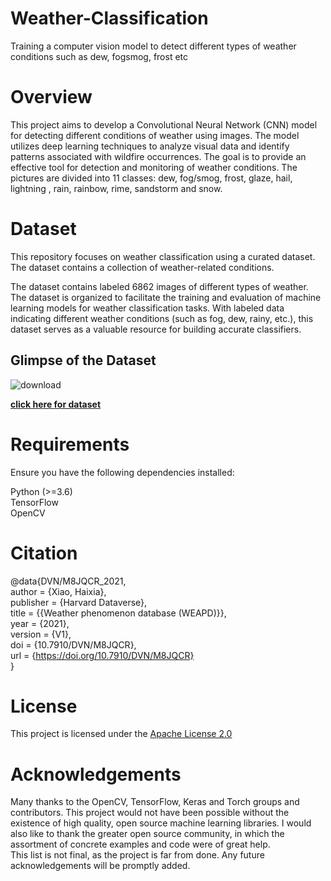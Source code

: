 # Weather-Classification
Training a computer vision model to detect different types of weather conditions such as dew, fogsmog, frost etc
# Overview
This project aims to develop a Convolutional Neural Network (CNN) model for detecting different conditions of weather using images. The model utilizes deep learning techniques to analyze visual data and identify patterns associated with wildfire occurrences. The goal is to provide an effective tool for detection and monitoring of weather conditions. The pictures are divided into 11 classes: dew, fog/smog, frost, glaze, hail, lightning , rain, rainbow, rime, sandstorm and snow.

# Dataset
This repository focuses on weather classification using a curated dataset. The dataset contains a collection of weather-related conditions.

The dataset contains labeled 6862 images of different types of weather. The dataset is organized to facilitate the training and evaluation of machine learning models for weather classification tasks. With labeled data indicating different weather conditions (such as fog, dew, rainy, etc.), this dataset serves as a valuable resource for building accurate classifiers.

## Glimpse of the Dataset
![download](https://github.com/Shreyas1018/Weather-Detection/assets/46682248/c6958fcb-b469-48be-8210-a9dbefbee268)

<b>[click here for dataset](https://www.kaggle.com/datasets/jehanbhathena/weather-dataset/data)</b>

# Requirements
Ensure you have the following dependencies installed:

Python (>=3.6)<br>
TensorFlow<br>
OpenCV

# Citation 
@data{DVN/M8JQCR_2021,<br>
author = {Xiao, Haixia},<br>
publisher = {Harvard Dataverse},<br>
title = {{Weather phenomenon database (WEAPD)}},<br>
year = {2021},<br>
version = {V1},<br>
doi = {10.7910/DVN/M8JQCR},<br>
url = {https://doi.org/10.7910/DVN/M8JQCR}<br>
}

# License
This project is licensed under the [Apache License 2.0](https://www.apache.org/licenses/LICENSE-2.0)

# Acknowledgements
Many thanks to the OpenCV, TensorFlow, Keras and Torch groups and contributors. This project would not have been possible without the existence of high quality, open source machine learning libraries.
I would also like to thank the greater open source community, in which the assortment of concrete examples and code were of great help.
<br>This list is not final, as the project is far from done. Any future acknowledgements will be promptly added.
